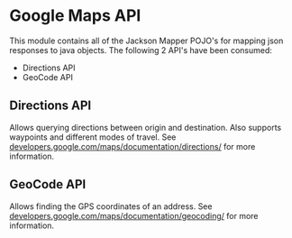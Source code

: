 # Google Maps API
This module contains all of the Jackson Mapper POJO's for mapping json responses to java objects. The following 2 API's have been consumed:

* Directions API
* GeoCode API

## Directions API
Allows querying directions between origin and destination. Also supports waypoints and different modes of travel. See [developers.google.com/maps/documentation/directions/](https://developers.google.com/maps/documentation/directions/) for more information.

## GeoCode API
Allows finding the GPS coordinates of an address. See [developers.google.com/maps/documentation/geocoding/](https://developers.google.com/maps/documentation/geocoding/) for more information.

